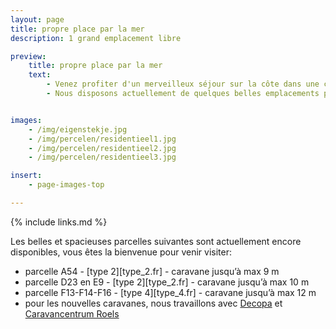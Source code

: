 ```yaml
---
layout: page
title: propre place par la mer
description: 1 grand emplacement libre

preview:
    title: propre place par la mer
    text:
        - Venez profiter d'un merveilleux séjour sur la côte dans une caravane luxueuse en toute saison. 
        - Nous disposons actuellement de quelques belles emplacements pour les caravanes jusqu'à 10 mètres.  D'ici l'été 2024, nous créerons également 4 parcelles plus spacieuses autour de l'oued.


images:
    - /img/eigenstekje.jpg
    - /img/percelen/residentieel1.jpg
    - /img/percelen/residentieel2.jpg
    - /img/percelen/residentieel3.jpg

insert:
    - page-images-top

---
```


{% include links.md %}

Les belles et spacieuses parcelles suivantes sont actuellement encore disponibles, vous êtes la bienvenue pour venir visiter:

- parcelle A54 - [type 2][type_2.fr] - caravane jusqu’à max 9 m 
- parcelle D23 en E9 - [type 2][type_2.fr] - caravane jusqu’à max 10 m 
- parcelle F13-F14-F16 - [type 4][type_4.fr] - caravane jusqu’à max 12 m 
- pour les nouvelles caravanes, nous travaillons avec [Decopa](https://fr.decopa.be/) et [Caravancentrum Roels](https://www.caravancentrumroels.be/?lang=fr)
